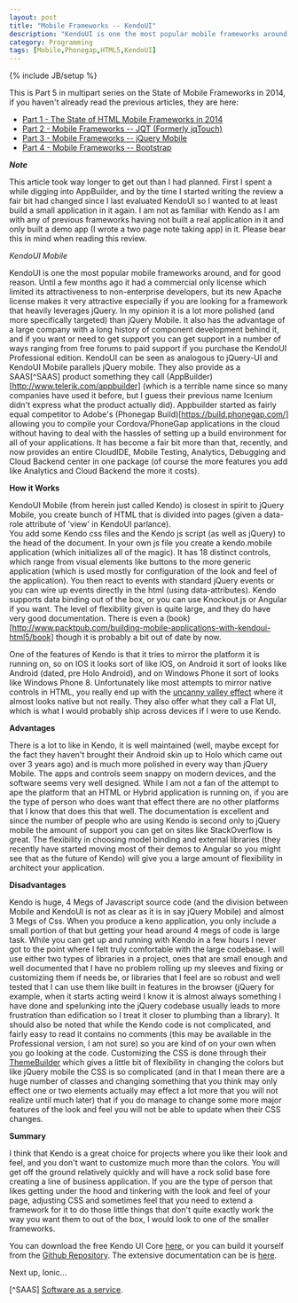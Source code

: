 ```yaml
---
layout: post
title: "Mobile Frameworks -- KendoUI"
description: "KendoUI is one the most popular mobile frameworks around, and for good reason. Until a few months ago it had a commercial only license which limited its attractiveness to non-enterprise developers, but its new Apache license makes it very attractive especially if you are looking for a framework that heavily leverages jQuery."
category: Programming
tags: [Mobile,Phonegap,HTML5,KendoUI]
---
```

{% include JB/setup %}

This is Part 5 in multipart series on the State of Mobile Frameworks in 2014, if you haven't already read the previous articles, they are here:

* [Part 1 - The State of HTML Mobile Frameworks in 2014](/programming/2014/04/22/the-state-of-html-mobile-frameworks-in-2014/)
* [Part 2 - Mobile Frameworks -- JQT (Formerly jqTouch)](http://www.agingcoder.com/programming/2014/04/24/mobile-frameworks-jqt/)
* [Part 3 - Mobile Frameworks -- jQuery Mobile](http://www.agingcoder.com/programming/2014/04/26/mobile-frameworks-jquery-mobile/)
* [Part 4 - Mobile Frameworks -- Bootstrap](http://www.agingcoder.com/programming/2014/05/08/mobile-frameworks-bootstrap/)

***Note***

This article took way longer to get out than I had planned.  First I spent a while digging into AppBuilder, and by the
time I started writing the review a fair bit had changed since I last evaluated KendoUI so I wanted to at least build
a small application in it again.  I am not as familiar with Kendo as I am with any of previous frameworks having not
built a real application in it and only built a demo app (I wrote a two page note taking app) in it.  Please bear this
in mind when reading this review.

*KendoUI Mobile*

KendoUI is one the most popular mobile frameworks around, and for good reason. Until a few months ago it had a commercial
only license which limited its attractiveness to non-enterprise developers, but its new Apache license makes it very
attractive especially if you are looking for a framework that heavily leverages jQuery.  In my opinion it is a lot 
more polished (and more specifically targeted) than jQuery Mobile.  It also has the advantage of a large company
with a long history of component development behind it, and if you want or need to get support you can get support
in a number of ways ranging from free forums to paid support if you purchase the KendoUI Professional edition.  KendoUI
can be seen as analogous to jQuery-UI and KendoUI Mobile parallels jQuery mobile.
They also provide as a SAAS[^SAAS] product something they call (AppBuilder)[http://www.telerik.com/appbuilder] (which is a terrible name since so many companies have
used it before, but I guess their previous name Icenium didn't express what the product actually did).  Appbuilder
started as fairly equal competitor to Adobe's (Phonegap Build)[https://build.phonegap.com/] allowing you to compile
your Cordova/PhoneGap applications in the cloud without having to deal with the hassles of setting up a build
environment for all of your applications.  It has become a fair bit more than that, recently, and now provides
an entire CloudIDE, Mobile Testing, Analytics, Debugging and Cloud Backend center in one package (of course
the more features you add like Analytics and Cloud Backend the more it costs).  

**How it Works**

KendoUI Mobile (from herein just called Kendo) is closest in spirit to jQuery Mobile, you create bunch of 
HTML that is divided into pages (given a data-role attribute of 'view' in KendoUI parlance).  
You add some Kendo css files and the Kendo js script (as well as jQuery) to the
head of the document.  In your own js file you create a kendo.mobile application (which initializes all of the 
magic).  It has 18 distinct controls, which range from visual elements like buttons to the more generic application (which
is used mostly for configuration of the look and feel of the application).  You then react to events with standard
jQuery events or you can wire up events directly in the html (using data-attributes).  Kendo supports data binding 
out of the box, or you can use Knockout.js or Angular if you want.  The level of flexibility given is quite large,
and they do have very good documentation.  There is even a (book)[http://www.packtpub.com/building-mobile-applications-with-kendoui-html5/book]
though it is probably a bit out of date by now.

One of the features of Kendo is that it tries to mirror the platform it is running on, so on IOS it looks sort
of like IOS, on Android it sort of looks like Android (dated, pre Holo Android), and on Windows Phone it sort of
looks like Windows Phone 8.  Unfortunately like most attempts to mirror native controls in HTML, you really end
up with the [uncanny valley effect](http://en.wikipedia.org/wiki/Uncanny_valley) where it almost looks native but
not really.  They also offer what they call a Flat UI, which is what I would probably ship across devices if I 
were to use Kendo.  

**Advantages**

There is a lot to like in Kendo, it is well maintained (well, maybe except for the fact they haven't brought their
Android skin up to Holo which came out over 3 years ago) and is much more polished in every way than jQuery Mobile.
The apps and controls seem snappy on modern devices, and the software seems very well designed.
While I am not a fan of the attempt to ape the platform that an HTML or Hybrid application is running on, if you 
are the type of person who does want that effect there are no other platforms that I know that does this that well.
The documentation is excellent and since the number of people who are using Kendo is second only to jQuery mobile
the amount of support you can get on sites like StackOverflow is great.  The flexibility in choosing model binding
and external libraries (they recently have started moving most of their demos to Angular so you might see that as
the future of Kendo) will give you a large amount of flexibility in architect your application.  

**Disadvantages**

Kendo is huge, 4 Megs of Javascript source code (and the division between Mobile and KendoUI is not as clear as it is in
say jQuery Mobile) and almost 3 Megs of Css.  When you produce a keno application, you only include a small portion of
that but getting your head around 4 megs of code is large task.  While you can get up and running with Kendo in a few
hours I never got to the point where I felt truly comfortable with the large codebase. I will use either two types
of libraries in a project, ones that are small enough and well documented that I have no problem rolling up my sleeves
and fixing or customizing them if needs be, or libraries that I feel are so robust and well tested that I can use them
like built in features in the browser (jQuery for example, when it starts acting weird I know it is almost always something
I have done and spelunking into the jQuery codebase usually leads to more frustration than edification so I treat it closer
to plumbing than a library).  It should also be noted that while the Kendo code is not complicated, and fairly easy
to read it contains no comments (this may be available in the Professional version, I am not sure) so you are kind
of on your own when you go looking at the code.  Customizing the CSS is done through their 
[ThemeBuilder](http://demos.telerik.com/kendo-ui/mobilethemebuilder/) which gives a little bit of 
flexibility in changing the colors but like jQuery mobile the CSS is so complicated (and in that I mean there are a huge
number of classes and changing something that you think may only effect one or two elements actually may effect a lot
more that you will not realize until much later) that if you do manage to change
some more major features of the look and feel you will not be able to update when their CSS changes.  

**Summary**

I think that Kendo is a great choice for projects where you like their look and feel, and you don't want to customize
much more than the colors.  You will get off the ground relatively quickly and will have a rock solid base fore
creating a line of business application.  If you are the type of person that likes getting under the hood and 
tinkering with the look and feel of your page, adjusting CSS and sometimes feel that you need to extend a framework
for it to do those little things that don't quite exactly work the way you want them to out of the box, I would
look to one of the smaller frameworks.

You can download the free Kendo UI Core [here](http://www.telerik.com/download/kendo-ui-core), or you can build it
yourself from the [Github Repository](https://github.com/telerik/kendo-ui-core).  The extensive documentation can
be is [here](http://docs.telerik.com/kendo-ui/).



Next up, Ionic...


[^SAAS] [Software as a service](http://en.wikipedia.org/wiki/Software_as_a_service).